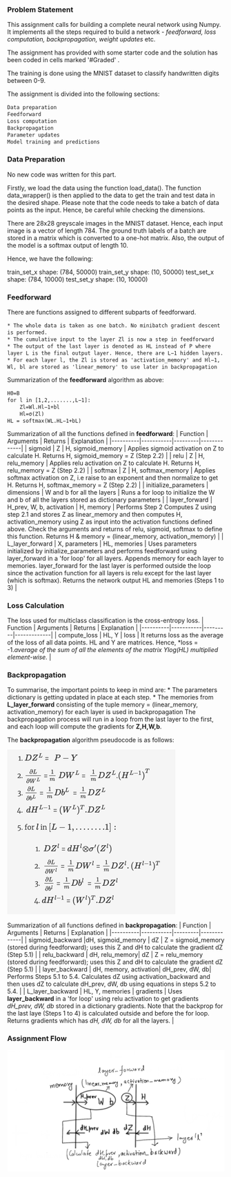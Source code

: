### Problem Statement 

This assignment calls for building a complete neural network using Numpy. It implements all the steps required to build a network - *feedforward, loss computation, backpropagation, weight updates* etc.

The assignment has provided with some starter code and the solution has been coded in cells marked '#Graded' .

The training is done using the MNIST dataset to classify handwritten digits between 0-9.
 
The assignment is divided into the following sections:

    Data preparation
    Feedforward
    Loss computation
    Backpropagation
    Parameter updates
    Model training and predictions


### Data Preparation

No new code was written for this part.

Firstly, we load the data using the function load_data(). The function data_wrapper() is then applied to the data to get the train and test data in the desired shape. Please note that the code needs to take a batch of data points as the input. Hence, be careful while checking the dimensions.

There are 28x28 greyscale images in the MNIST dataset. Hence, each input image is a vector of length 784. The ground truth labels of a batch are stored in a matrix which is converted to a one-hot matrix. Also, the output of the model is a softmax output of length 10. 


Hence, we have the following:

train_set_x shape: (784, 50000)
train_set_y shape: (10, 50000)
test_set_x shape: (784, 10000)
test_set_y shape: (10, 10000)

### Feedforward 

There are functions assigned to different subparts of feedforward. 

    * The whole data is taken as one batch. No minibatch gradient descent is performed.
    * The cumulative input to the layer Zl is now a step in feedforward
    * The output of the last layer is denoted as HL instead of P where layer L is the final output layer. Hence, there are L−1 hidden layers.
    * For each layer l, the Zl is stored as 'activation_memory' and Hl−1, Wl, bl are stored as 'linear_memory' to use later in backpropagation

Summarization of the **feedforward** algorithm as above:

    H0=B
    for l in [1,2,.......,L−1]:
        Zl=Wl.Hl−1+bl
        Hl=σ(Zl)
    HL = softmax(WL.HL−1+bL)

Summarization of all the functions defined in **feedforward**:
| Function | Arguments | Returns | Explanation |
|----------|-----------|---------|-------------|
| sigmoid | Z | H, sigmoid_memory | Applies sigmoid activation on Z to calculate H. Returns H, sigmoid_memory = Z  (Step 2.2) |
| relu | Z | H, relu_memory | Applies relu activation on Z to calculate H. Returns H, relu_memory = Z  (Step 2.2) |
| softmax | Z | H, softmax_memory | Applies softmax activation on Z, i.e raise to an exponent and then normalize to get H. Returns H, softmax_memory = Z (Step 2.2) |
| initialize_parameters | dimensions | W and b for all the layers | Runs a for loop to initialize the W and b of all the layers stored as dictionary parameters |
| layer_forward | H_prev, W, b, activation | H, memory | Performs Step 2 Computes Z  using step 2.1 and stores Z as linear_memory and then computes H, activation_memory  using Z as input into the activation functions defined above. Check the arguments and returns of relu, sigmoid, softmax to define this function. Returns H & memory = (linear_memory, activation_memory) |
| L_layer_forward | X, parameters | HL, memories | Uses parameters initialized by initialize_parameters and performs feedforward using layer_forward in a 'for loop' for all layers. Appends memory for each layer to memories. layer_forward for the last layer is performed outside the loop since the activation function for all layers is relu except for the last layer (which is softmax). Returns the network output HL and memories (Steps 1 to 3) |


### Loss Calculation

The loss used for multiclass classification is the cross-entropy loss.
| Function | Arguments | Returns | Explanation |
|----------|-----------|---------|-------------|
| compute_loss	| HL, Y	| loss	| It returns loss as the average of the loss of all data points. HL and Y are matrices. Hence, *loss  = 
-1.*average of the sum of all the elements of the matrix Ylog(HL) multiplied element-wise.* |

### Backpropagation

To summarise, the important points to keep in mind are:
    * The parameters dictionary is getting updated in place at each step.
    * The memories from **L_layer_forward** consisting of the tuple memory = (linear_memory, activation_memory) for each layer is used in backpropagation
    The backpropagation process will run in a loop from the last layer to the first, and each loop will compute the gradients for **Z,H,W,b**.

The **backpropagation** algorithm pseudocode is as follows:

![Backpropagtion Algo](Backprop_Algo.png)


Summarization of all functions defined in **backpropagation**:
| Function | Arguments | Returns | Explanation |
|----------|-----------|---------|-------------|
| sigmoid_backward |dH, sigmoid_memory | dZ | Z = sigmoid_memory (stored during feedforward); uses this Z and dH to calculate the gradient dZ (Step 5.1) |
| relu_backward	| dH, relu_memory| dZ | Z = relu_memory (stored during feedforward); uses this Z and dH to calculate the gradient dZ (Step 5.1) |
| layer_backward | dH, memory, activation| dH_prev, dW, db| Performs Steps 5.1 to 5.4. Calculates dZ using activation_backward and then uses dZ to calculate dH_prev, dW, db using equations in steps 5.2 to 5.4. |
| L_layer_backward | HL, Y, memories | gradients | Uses **layer_backward** in a 'for loop' using relu activation to get gradients  *dH_prev, dW, db* stored in a dictionary gradients. Note that the backprop for the last laye (Steps 1 to 4) is calculated outside and before the for loop. Returns gradients which has *dH, dW, db* for all the layers. |


### Assignment Flow
![](assignment_flow.png)




